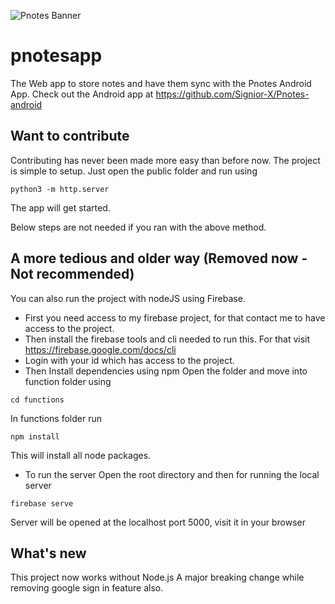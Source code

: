 ![Pnotes Banner](https://i.imgur.com/o8ETSv3.png)  

# pnotesapp
The Web app to store notes and have them sync with the Pnotes Android App.
Check out the Android app at https://github.com/Signior-X/Pnotes-android

## Want to contribute
Contributing has never been made more easy than before now.
The project is simple to setup. Just open the public folder and run using
```
python3 -m http.server
```

The app will get started.

Below steps are not needed if you ran with the above method.

## A more tedious and older way (Removed now - Not recommended)
You can also run the project with nodeJS using Firebase.

- First you need access to my firebase project, for that contact me to have access to the project. 
- Then install the firebase tools and cli needed to run this. For that visit https://firebase.google.com/docs/cli
- Login with your id which has access to the project.
- Then Install dependencies using npm
Open the folder and move into function folder using 
```
cd functions
```
In functions folder run
```
npm install
```
This will install all node packages.

- To run the server
Open the root directory and then for running the local server
```
firebase serve
```
Server will be opened at the localhost port 5000, visit it in your browser

## What's new
This project now works without Node.js
A major breaking change while removing google sign in feature also.
